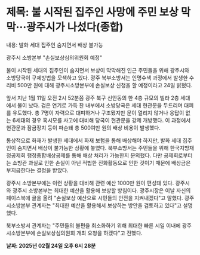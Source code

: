 # **제목: 불 시작된 집주인 사망에 주민 보상 막막···광주시가 나섰다(종합)**

  내용: 발화 세대 집주인 숨지면서 배상 불가능

광주시 소방본부 "손실보상심의위원회 예정"

불이 시작된 세대의 집주인이 숨지면서 보상이 막막해진 인근 주민들을 위해 광주시와 소방당국이 구제방법을 모색하고 있다. 광주 북부소방서는 인명수색 과정에서 발생한 수리비 500만 원에 대해 광주시소방본부에 손실보상 신청을 할 예정이라고 24일 밝혔다.

앞서 지난 1월 11일 오전 2시 52분쯤 광주 북구 신안동의 한 4층 규모의 빌라 2층 세대에서 불이 났다. 검은 연기로 가득 찬 내부에서 소방당국은 세대 현관문을 두드리며 대피를 유도했다. 총 7명이 자력으로 대피하거나 구조됐지만 문이 열리지 않거나 응답이 없는 6세대의 경우 혹시모를 사고에 대비해 당국이 현관문을 강제 개방했다. 이 과정에서 현관문과 잠금장치 등이 파손돼 총 500여만 원의 배상 비용이 발생했다.

통상적으로 화재가 발생한 세대에서 화재 보험을 통해 배상해야 하지만, 발화 세대 집주인이 숨지면서 배상이 불가능한 상황에 놓였다. 북부소방서는 주민들을 위해 한국지방재정공제회 행정종합배상공제를 통해 배상 처리가 가능한지 문의했다. 다만 공제회로부터는 소방관 과실로 인한 손실이 아닌 적법한 진화활동으로 인한 것이기 때문에 배상금은 부지급한다는 결정을 받았다.

광주시 소방본부에는 이런 상황을 대비해 관련 예산 1000만 원이 편성돼 있다. 광주시와 광주시 소방본부는 최대한 예산을 활용해 보상할 방침이다. 광주시장은 이날 자신의 페이스북에 글을 올려 "손실보상 예산으로 시민들의 안전을 지켜내겠다"고 말했다. 광주시소방본부 관계자는 "최대한 예산을 활용해서 보상하는 방안을 검토하고 있다"고 설명했다.

북부소방서 관계자는 "주민들의 불편을 최소화하기 위해 최대한 빠른 시일 이내에 광주시소방본부에 손실보상심의원회 개최 요청을 하겠다"고 전했다.

  **날짜: 2025년 02월 24일 오후 6시 28분**